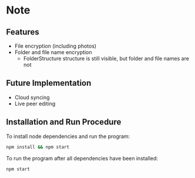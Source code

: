 # Note

## Features
* File encryption (including photos)
* Folder and file name encryption
    * FolderStructure structure is still visible, but folder and file names are not


## Future Implementation
* Cloud syncing
* Live peer editing


## Installation and Run Procedure
To install node dependencies and run the program:
```bash
npm install && npm start
```

To run the program after all dependencies have been installed:
```bash
npm start
```